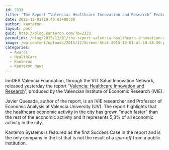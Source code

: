 ```yaml
---
id: 2333
title: 'The Report “Valencia: Healthcare Innovation and Research” Features Kanteron as a Success Case'
date: 2015-12-01T19:49:03+00:00
author: kanteron
layout: post
guid: http://blog.kanteron.com/?p=2333
permalink: /blog/2015/12/01/the-report-valencia-healthcare-innovation-and-research-features-kanteron-as-a-success-case/
image: /wp-content/uploads/2015/12/Screen-Shot-2015-12-01-at-19.48.59.png
categories:
  - Awards
  - HealthCare
  - Kanteron
  - Kanteron News
---
```

InnDEA Valencia Foundation, through the VIT Salud Innovation Network, released yesterday the report “<a href="http://valenciabusinesscity.com/files/2015/11/Inndea_VITSalud_27112015_def.pdf" target="_blank">Valencia: Healthcare Innovation and Research</a>”, produced by the Valencian Institute of Economic Research (IVIE).

Javier Quesada, author of the report, is an IVIE researcher and Professor of Economic Analysis at Valencia University (UV). The report highlights that the healthcare economic activity in the city has grown “much faster” than the rest of the economic activity and it represents 5,3% of all economic activity in the city.

Kanteron Systems is featured as the first Success Case in the report and is the only company in the list that is not the result of a _spin-off_ from a public institution.